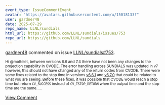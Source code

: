 ```yaml
---
event_type: IssueCommentEvent
avatar: "https://avatars.githubusercontent.com/u/15018133?"
user: gardner48
date: 2025-07-29
repo_name: LLNL/sundials
html_url: https://github.com/LLNL/sundials/issues/753
repo_url: https://github.com/LLNL/sundials
---
```


<a href='https://github.com/gardner48' target='_blank'>gardner48</a> commented on issue <a href='https://github.com/LLNL/sundials/issues/753' target='_blank'>LLNL/sundials#753</a>.

<small>Hi @mottelet, between versions 6.6 and 7.4 there have not been any changes to the projection capability in CVODE. The error handling across SUNDIALS was updated in v7 however, this should not have changed any of the return codes from CVODE. There were some fixes related to the stop time in versions [v6.6.1](https://github.com/LLNL/sundials/blob/main/CHANGELOG.md#changes-to-sundials-in-release-661) and [v6.7.0](https://github.com/LLNL/sundials/blob/main/CHANGELOG.md#changes-to-sundials-in-release-670) that could be related to what you are seeing. Before these fixes, it was possible that CVODE would reach a stop time but return `CV_SUCCESS` instead of `CV_TSTOP_RETURN` when the output time and the stop time are the same. ...</small>

<a href='https://github.com/LLNL/sundials/issues/753' target='_blank'>View Comment</a>